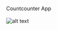 Countcounter App <br/>
<br/>
![alt text](https://lh3.googleusercontent.com/1-lIJdfDW3Et-J6Ed0Olc94263PMzmJg2XgEoqzXUQEyZzWCEog_aS9ImiFSDQrgRhE4MhzU0JwNmcZXQfw=s700#w=1080&h=1920)
